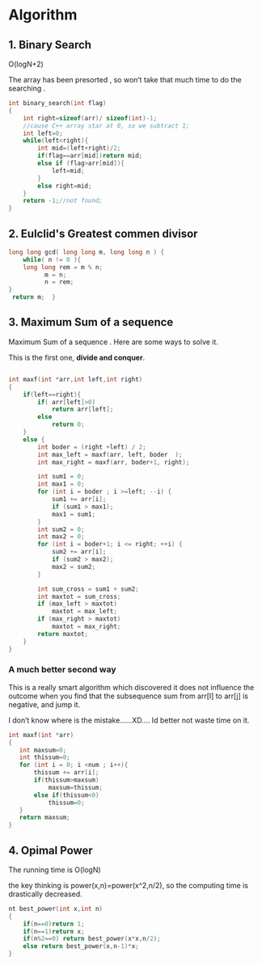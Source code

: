 # Algorithm

## 1. Binary Search 

 O(logN+2)

The array has been presorted , so won’t take that much time to do the searching .

```cpp
int binary_search(int flag)
{
    int right=sizeof(arr)/ sizeof(int)-1;
    //cause C++ array star at 0, so we subtract 1;
    int left=0;
    while(left<right){
        int mid=(left+right)/2;
        if(flag==arr[mid])return mid;
        else if (flag>arr[mid]){
            left=mid;
        }
        else right=mid;
    }
    return -1;//not found;
}
```

## 2. Eulclid's Greatest commen divisor
```cpp
long long gcd( long long m, long long n ) {
    while( n != 0 ){ 
    long long rem = m % n; 
		  m = n; 
		  n = rem; 
} 
 return m;  } 
```

## 3. Maximum Sum of a sequence

Maximum	 Sum of a sequence	.
Here are some ways to solve it.

This is the first one, **divide and conquer**.


```cpp

int maxf(int *arr,int left,int right)
{
    if(left==right){
        if( arr[left]>0)
            return arr[left];
        else
            return 0;
    }
    else {
        int boder = (right +left) / 2;
        int max_left = maxf(arr, left, boder  );
        int max_right = maxf(arr, boder+1, right);

        int sum1 = 0;
        int max1 = 0;
        for (int i = boder ; i >=left; --i) {
            sum1 += arr[i];
            if (sum1 > max1);
            max1 = sum1;
        }
        int sum2 = 0;
        int max2 = 0;
        for (int i = boder+1; i <= right; ++i) {
            sum2 += arr[i];
            if (sum2 > max2);
            max2 = sum2;
        }

        int sum_cross = sum1 + sum2;
        int maxtot = sum_cross;
        if (max_left > maxtot)
            maxtot = max_left;
        if (max_right > maxtot)
            maxtot = max_right;
        return maxtot;
    }
}
 ```
 ### A much better second way
 This is a really smart algorithm	which discovered it does not influence the outcome when you find that the subsequence sum from arr[I] to arr[j] is negative, and jump it.

 I don’t know where is the mistake……XD….
Id better not waste time on it.



 ```cpp
int maxf(int *arr)
{
    int maxsum=0;
    int thissum=0;
    for (int i = 0; i <num ; i++){
        thissum += arr[i];
        if(thissum>maxsum)
            maxsum=thissum;
        else if(thissum<0)
            thissum=0;
    }
    return maxsum;
}
```
## 4. Opimal Power

The running time is O(logN)

the key thinking is power(x,n)=power(x^2,n/2), so the computing time is drastically decreased.
```cpp
nt best_power(int x,int n)
{
    if(n==0)return 1;
    if(n==1)return x;
    if(n%2==0) return best_power(x*x,n/2);
    else return best_power(x,n-1)*x;
}
```
